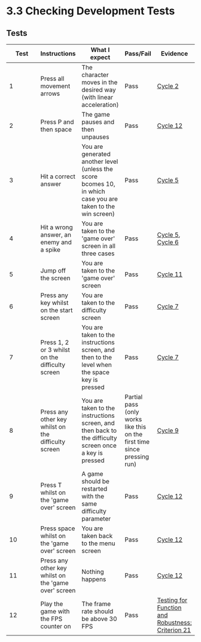 # 3.3 Checking Development Tests

## Tests

<table><thead><tr><th width="88">Test</th><th>Instructions</th><th>What I expect</th><th>Pass/Fail</th><th>Evidence</th></tr></thead><tbody><tr><td>1</td><td>Press all movement arrows</td><td>The character moves in the desired way (with linear acceleration)</td><td>Pass</td><td><a href="../design-and-development/2.2.2-cycle-2.md">Cycle 2</a></td></tr><tr><td>2</td><td>Press P and then space</td><td>The game pauses and then unpauses</td><td>Pass</td><td><a href="../design-and-development/2.2.12-cycle-12.md">Cycle 12</a></td></tr><tr><td>3</td><td>Hit a correct answer</td><td>You are generated another level (unless the score bcomes 10, in which case you are taken to the win screen)</td><td>Pass</td><td><a href="../design-and-development/2.2.5-cycle-5.md">Cycle 5</a></td></tr><tr><td>4</td><td>Hit a wrong answer, an enemy and a spike</td><td>You are taken to the 'game over' screen in all three cases</td><td>Pass</td><td><a href="../design-and-development/2.2.5-cycle-5.md">Cycle 5</a>, <a href="../design-and-development/2.2.6-cycle-6.md">Cycle 6</a></td></tr><tr><td>5</td><td>Jump off the screen</td><td>You are taken to the 'game over' screen</td><td>Pass</td><td><a href="../design-and-development/2.2.11-cycle-11.md">Cycle 11</a></td></tr><tr><td>6</td><td>Press any key whilst on the start screen</td><td>You are taken to the difficulty screen</td><td>Pass</td><td><a href="../design-and-development/2.2.7-cycle-7.md">Cycle 7</a></td></tr><tr><td>7</td><td>Press 1, 2 or 3 whilst on the difficulty screen</td><td>You are taken to the instructions screen, and then to the level when the space key is pressed</td><td>Pass</td><td><a href="../design-and-development/2.2.7-cycle-7.md">Cycle 7</a></td></tr><tr><td>8</td><td>Press any other key whilst on the difficulty screen</td><td>You are taken to the instructions screen, and then back to the difficulty screen once a key is pressed</td><td>Partial pass (only works like this on the first time since pressing run)</td><td><a href="../design-and-development/2.2.9-cycle-9.md">Cycle 9</a></td></tr><tr><td>9</td><td>Press T whilst on the 'game over' screen</td><td>A game should be restarted with the same difficulty parameter</td><td>Pass</td><td><a href="../design-and-development/2.2.12-cycle-12.md">Cycle 12</a></td></tr><tr><td>10</td><td>Press space whilst on the 'game over' screen</td><td>You are taken back to the menu screen</td><td>Pass</td><td><a href="../design-and-development/2.2.12-cycle-12.md">Cycle 12</a></td></tr><tr><td>11</td><td>Press any other key whilst on the 'game over' screen</td><td>Nothing happens</td><td>Pass</td><td><a href="../design-and-development/2.2.12-cycle-12.md">Cycle 12</a></td></tr><tr><td>12</td><td>Play the game with the FPS counter on</td><td>The frame rate should be above 30 FPS</td><td>Pass</td><td><a href="3.1-robustness.md">Testing for Function and Robustness: Criterion 21</a></td></tr></tbody></table>
